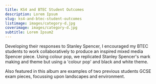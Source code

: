 ```yaml
---
title: KS4 and BTEC Student Outcomes
description: Lorem Ipsum
slug: ks4-and-btec-student-outcomes
listimage: images/category-d.jpg
coverimage: images/category-d.jpg
subtitle: Lorem Ipsum2
---
```

Developing their responses to Stanley Spencer, I encouraged my BTEC students to work collaboratively to produce an inspired mixed media Spencer piece. Using colour pop, we replicated Stanley Spencer's mark making and theme but using a 'colour pop' and black and white theme.

Also featured in this album are examples of two previous students GCSE exam pieces, focussing upon landscapes and environment.
